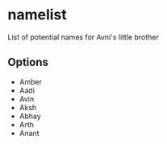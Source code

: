 # namelist
List of potential names for Avni's little brother

## Options
- Amber
- Aadi
- Avin
- Aksh
- Abhay
- Arth
- Anant
